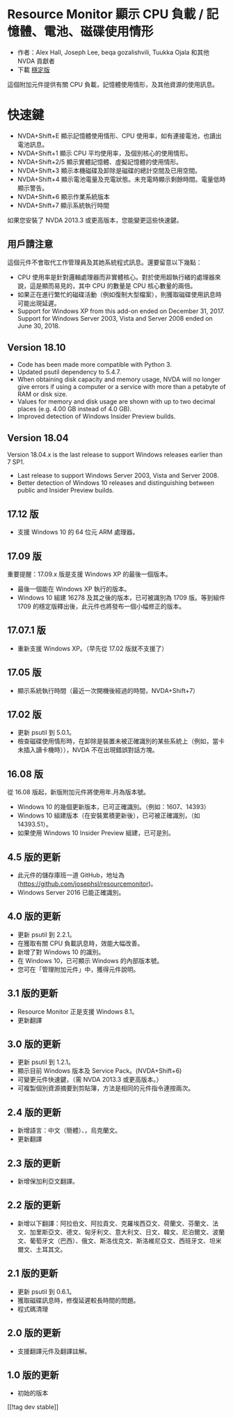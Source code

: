 # Resource Monitor 顯示 CPU 負載 / 記憶體、電池、磁碟使用情形 #

* 作者：Alex Hall, Joseph Lee, beqa gozalishvili, Tuukka Ojala 和其他 NVDA 貢獻者
* 下載 [穩定版][1]

這個附加元件提供有關 CPU 負載，記憶體使用情形，及其他資源的使用訊息。

# 快速鍵 #

* NVDA+Shift+E 顯示記憶體使用情形、CPU 使用率，如有連接電池，也讀出電池訊息。
* NVDA+Shift+1 顯示 CPU 平均使用率，及個別核心的使用情形。
* NVDA+Shift+2/5 顯示實體記憶體、虛擬記憶體的使用情形。
* NVDA+Shift+3 顯示本機磁碟及卸除是磁碟的總計空間及已用空間。
* NVDA+Shift+4 顯示電池電量及充電狀態。未充電時顯示剩餘時間。電量低時顯示警告。
* NVDA+Shift+6 顯示作業系統版本
* NVDA+Shift+7 顯示系統執行時間

如果您安裝了 NVDA 2013.3 或更高版本，您能變更這些快速鍵。

## 用戶請注意 ##

這個元件不會取代工作管理員及其她系統程式訊息。還要留意以下幾點：

* CPU 使用率是針對邏輯處理器而非實體核心。對於使用超執行緒的處理器來說，這是顯而易見的，其中 CPU 的數量是 CPU 核心數量的兩倍。
* 如果正在進行繁忙的磁碟活動（例如復制大型檔案），則獲取磁碟使用訊息時可能出現延遲。
* Support for Windows XP from this add-on ended on December 31,
  2017. Support for Windows Server 2003, Vista and Server 2008 ended on June
  30, 2018.

## Version 18.10

* Code has been made more compatible with Python 3.
* Updated psutil dependency to 5.4.7.
* When obtaining disk capacity and memory usage, NVDA will no longer give
  errors if using a computer or a service with more than a petabyte of RAM
  or disk size.
* Values for memory and disk usage are shown with up to two decimal places
  (e.g. 4.00 GB instead of 4.0 GB).
* Improved detection of Windows Insider Preview builds.

## Version 18.04

Version 18.04.x is the last release to support Windows releases earlier than
7 SP1.

* Last release to support Windows Server 2003, Vista and Server 2008.
* Better detection of Windows 10 releases and distinguishing between public
  and Insider Preview builds.

## 17.12 版

* 支援 Windows 10 的 64 位元 ARM 處理器。

## 17.09 版

重要提醒：17.09.x 版是支援 Windows XP 的最後一個版本。

* 最後一個能在 Windows XP 執行的版本。
* Windows 10 組建 16278 及其之後的版本，已可被識別為 1709 版。等到組件 1709
  的穩定版釋出後，此元件也將發布一個小幅修正的版本。

## 17.07.1 版

* 重新支援 Windows XP。（早先從 17.02 版就不支援了）

## 17.05 版

* 顯示系統執行時間（最近一次開機後經過的時間，NVDA+Shift+7）

## 17.02 版

* 更新 psutil 到 5.0.1。
* 檢查磁碟使用情形時，在卸除是裝置未被正確識別的某些系統上（例如，當卡未插入讀卡機時）），NVDA 不在出現錯誤對話方塊。

## 16.08 版

從 16.08 版起，新版附加元件將使用年.月為版本號。

* Windows 10 的幾個更新版本，已可正確識別。（例如：1607、14393）
* Windows 10 組建版本（在安裝累積更新後），已可被正確識別，（如14393.51）。
* 如果使用 Windows 10 Insider Preview 組建，已可是別。

## 4.5 版的更新 ##

* 此元件的儲存庫班一道 GitHub，地址為 (https://github.com/josephsl/resourcemonitor)。
* Windows Server 2016 已能正確識別。

## 4.0 版的更新 ##

* 更新 psutil 到 2.2.1。
* 在獲取有關 CPU 負載訊息時，效能大幅改善。
* 新增了對 Windows 10 的識別。
* 在 Windows 10，已可顯示 Windows 的內部版本號。
* 您可在「管理附加元件」中，獲得元件說明。

## 3.1 版的更新 ##

* Resource Monitor 正是支援 Windows 8.1。
* 更新翻譯

## 3.0 版的更新 ##

* 更新 psutil 到 1.2.1。
* 顯示目前 Windows 版本及 Service Pack。(NVDA+Shift+6)
* 可變更元件快速鍵，（需 NVDA 2013.3 或更高版本。）
* 可複製個別資源摘要到剪貼簿，方法是相同的元件指令連按兩次。

## 2.4 版的更新 ##

* 新增語言：中文（簡體）、，烏克蘭文。
* 更新翻譯

## 2.3 版的更新 ##

* 新增保加利亞文翻譯。

## 2.2 版的更新 ##

* 新增以下翻譯：阿拉伯文、阿拉貢文、克羅埃西亞文、荷蘭文、芬蘭文、法文、加里斯亞文、德文、匈牙利文、意大利文、日文、韓文、尼泊爾文、波蘭文、葡萄牙文（巴西）、俄文、斯洛伐克文、斯洛維尼亞文、西班牙文、坦米爾文、土耳其文。

## 2.1 版的更新 ##

* 更新 psutil 到 0.6.1。
* 獲取磁碟訊息時，修復延遲較長時間的問題。
* 程式碼清理

## 2.0 版的更新 ##

* 支援翻譯元件及翻譯註解。

## 1.0 版的更新 ##

* 初始的版本

[[!tag dev stable]]

[1]: https://addons.nvda-project.org/files/get.php?file=rm
